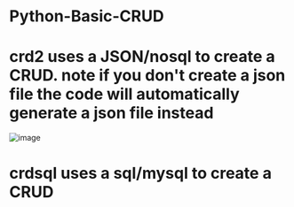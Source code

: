 # Python-Basic-CRUD

# crd2 uses a JSON/nosql to create a CRUD. note if you don't create a json file the code will automatically generate a json file instead
![image](https://github.com/cogie/Python-Basic-CRUD/assets/32855656/2f15817e-2ccc-4d7f-a578-4fe9e8f8724d)

# crdsql uses a sql/mysql to create a CRUD
